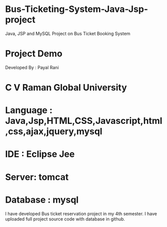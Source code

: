 # Bus-Ticketing-System-Java-Jsp-project
Java, JSP and MySQL Project on Bus Ticket Booking System
<h1>Project Demo</h1

# Developed By : Payal Rani
# C V Raman Global University
# Language : Java,Jsp,HTML,CSS,Javascript,html,css,ajax,jquery,mysql
# IDE : Eclipse Jee
# Server: tomcat
# Database : mysql

I have developed Bus ticket reservation project in my 4th semester.  I have uploaded full project source code with database in github.
